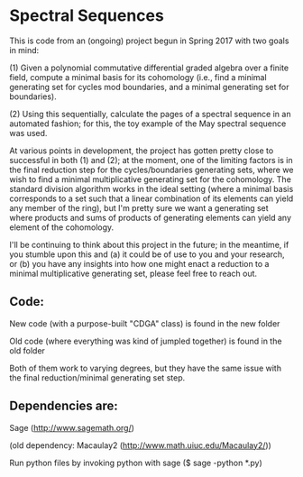 # Spectral Sequences

This is code from an (ongoing) project begun in Spring 2017 with two goals in mind:

(1) Given a polynomial commutative differential graded algebra over a finite field, compute a minimal basis for its cohomology (i.e., find a minimal generating set for cycles mod boundaries, and a minimal generating set for boundaries).

(2) Using this sequentially, calculate the pages of a spectral sequence in an automated fashion; for this, the toy example of the May spectral sequence was used.

At various points in development, the project has gotten pretty close to successful in both (1) and (2); at the moment, one of the limiting factors is in the final reduction step for the cycles/boundaries generating sets, where we wish to find a minimal multiplicative generating set for the cohomology. The standard division algorithm works in the ideal setting (where a minimal basis corresponds to a set such that a linear combination of its elements can yield any member of the ring), but I'm pretty sure we want a generating set where products and sums of products of generating elements can yield any element of the cohomology.

I'll be continuing to think about this project in the future; in the meantime, if you stumble upon this and (a) it could be of use to you and your research, or (b) you have any insights into how one might enact a reduction to a minimal multiplicative generating set, please feel free to reach out.


## Code:

New code (with a purpose-built "CDGA" class) is found in the new folder

Old code (where everything was kind of jumpled together) is found in the old folder

Both of them work to varying degrees, but they have the same issue with the final reduction/minimal generating set step.


## Dependencies are:

Sage (http://www.sagemath.org/)

(old dependency: Macaulay2 (http://www.math.uiuc.edu/Macaulay2/))

Run python files by invoking python with sage ($ sage -python *.py)
